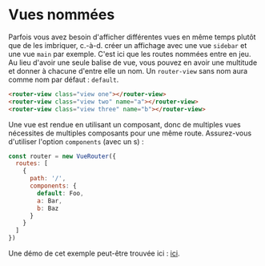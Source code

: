 # Vues nommées

Parfois vous avez besoin d'afficher différentes vues en même temps plutôt que de les imbriquer, c.-à-d. créer un affichage avec une vue `sidebar` et une vue `main` par exemple. C'est ici que les routes nommées entre en jeu. Au lieu d'avoir une seule balise de vue, vous pouvez en avoir une multitude et donner à chacune d'entre elle un nom. Un `router-view` sans nom aura comme nom par défaut : `default`.

``` html
<router-view class="view one"></router-view>
<router-view class="view two" name="a"></router-view>
<router-view class="view three" name="b"></router-view>
```

Une vue est rendue en utilisant un composant, donc de multiples vues nécessites de multiples composants pour une même route. Assurez-vous d'utiliser l'option `components` (avec un s) :

``` js
const router = new VueRouter({
  routes: [
    {
      path: '/',
      components: {
        default: Foo,
        a: Bar,
        b: Baz
      }
    }
  ]
})
```

Une démo de cet exemple peut-être trouvée ici : [ici](https://jsfiddle.net/posva/6du90epg/).
